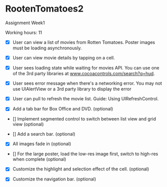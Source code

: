 # RootenTomatoes2
Assignment Week1

Working hours: 11


* [x]  User can view a list of movies from Rotten Tomatoes. Poster images must be loading asynchronously.
  
* [x]  User can view movie details by tapping on a cell.

* [x]  User sees loading state while waiting for movies API. You can use one of the 3rd party libraries at www.cocoacontrols.com/search?q=hud.

* [x]  User sees error message when there's a networking error. You may not use UIAlertView or a 3rd party library to display the error

* [x]  User can pull to refresh the movie list. Guide: Using UIRefreshControl.

* [x]  Add a tab bar for Box Office and DVD. (optional)
	
* []  Implement segmented control to switch between list view and grid view (optional)
	
* []  Add a search bar. (optional)
	
* [x]  All images fade in (optional)
	
* []  For the large poster, load the low-res image first, switch to high-res when complete (optional)
	
* [x]  Customize the highlight and selection effect of the cell. (optional)
	
* [x]  Customize the navigation bar. (optional)
